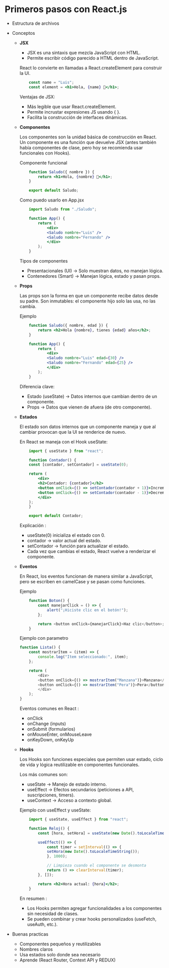 
# Primeros pasos con React.js

 - Estructura de archivos
 - Conceptos
    - **JSX**
        - JSX es una sintaxis que mezcla JavaScript con HTML.
        - Permite escribir código parecido a HTML dentro de JavaScript.

        React lo convierte en llamadas a React.createElement para construir la UI.

        ```jsx
            const name = "Luis";
            const element = <h1>Hola, {name} 👋</h1>;
        ```

        Ventajas de JSX:

        - Más legible que usar React.createElement.
        - Permite incrustar expresiones JS usando { }.
        - Facilita la construcción de interfaces dinámicas.

    - **Componentes**

        Los componentes son la unidad básica de construcción en React.
        Un componente es una función que devuelve JSX (antes también había componentes de clase, pero hoy se recomienda usar funcionales con Hooks).

        Componente funcional
        ```jsx
            function Saludo({ nombre }) {
                return <h1>Hola, {nombre} 👋</h1>;
            }

            export default Saludo;
        ```

        Como puedo usarlo en App.jsx
        ```jsx
            import Saludo from "./Saludo";

            function App() {
                return (
                    <div>
                    <Saludo nombre="Luis" />
                    <Saludo nombre="Fernando" />
                    </div>
                );
            }
        ```

        Tipos de componentes
        - Presentacionales (UI) → Solo muestran datos, no manejan lógica.
        - Contenedores (Smart) → Manejan lógica, estado y pasan props.
    
    - **Props**

        Las props son la forma en que un componente recibe datos desde su padre.
        Son inmutables: el componente hijo solo las usa, no las cambia.

        Ejemplo
        ```jsx
            function Saludo({ nombre, edad }) {
                return <h2>Hola {nombre}, tienes {edad} años</h2>;
            }

            function App() {
                return (
                    <div>
                    <Saludo nombre="Luis" edad={30} />
                    <Saludo nombre="Fernando" edad={25} />
                    </div>
                );
            }
        ```

        Diferencia clave:

        - Estado (useState) → Datos internos que cambian dentro de un componente.
        - Props → Datos que vienen de afuera (de otro componente).

    - **Estados**

        El estado son datos internos que un componente maneja y que al cambiar provocan que la UI se renderice de nuevo.

        En React se maneja con el Hook useState:

        ```jsx
            import { useState } from "react";

            function Contador() {
            const [contador, setContador] = useState(0);

            return (
                <div>
                <h2>Contador: {contador}</h2>
                <button onClick={() => setContador(contador + 1)}>Incrementar</button>
                <button onClick={() => setContador(contador - 1)}>Decrementar</button>
                </div>
            );
            }

            export default Contador;
        ```     

        Explicación : 

        - useState(0) inicializa el estado con 0.
        - contador → valor actual del estado.
        - setContador → función para actualizar el estado.
        - Cada vez que cambias el estado, React vuelve a renderizar el componente.

    - **Eventos**

        En React, los eventos funcionan de manera similar a JavaScript, pero se escriben en camelCase y se pasan como funciones.

        Ejemplo
        ```js
            function Boton() {
                const manejarClick = () => {
                    alert("¡Hiciste clic en el botón!");
                };

                return <button onClick={manejarClick}>Haz clic</button>;
            }    
        ```    

        Ejemplo con parametro
        ```js
        function Lista() {
            const mostrarItem = (item) => {
                console.log("Item seleccionado:", item);
            };

            return (
                <div>
                <button onClick={() => mostrarItem("Manzana")}>Manzana</button>
                <button onClick={() => mostrarItem("Pera")}>Pera</button>
                </div>
            );
        }
        ```
        Eventos comunes en React : 
        - onClick
        - onChange (inputs)
        - onSubmit (formularios)
        - onMouseEnter, onMouseLeave
        - onKeyDown, onKeyUp

    - **Hooks**

        Los Hooks son funciones especiales que permiten usar estado, ciclo de vida y lógica reutilizable en componentes funcionales.

        Los más comunes son:

        - useState → Manejo de estado interno.
        - useEffect → Efectos secundarios (peticiones a API, suscripciones, timers).
        - useContext → Acceso a contexto global.

        Ejemplo con useEffect y useState:

        ```jsx
            import { useState, useEffect } from "react";

            function Reloj() {
                const [hora, setHora] = useState(new Date().toLocaleTimeString());

                useEffect(() => {
                    const timer = setInterval(() => {
                    setHora(new Date().toLocaleTimeString());
                    }, 1000);

                    // Limpieza cuando el componente se desmonta
                    return () => clearInterval(timer);
                }, []);

                return <h2>Hora actual: {hora}</h2>;
            }
        ```  

        En resumen :
        - Los Hooks permiten agregar funcionalidades a los componentes sin necesidad de clases.
        - Se pueden combinar y crear hooks personalizados (useFetch, useAuth, etc.).

 - Buenas practicas
    - Componentes pequeños y reutilizables
    - Nombres claros
    - Usa estados solo donde sea necesario
    - Aprende (React Router, Context API y REDUX)


